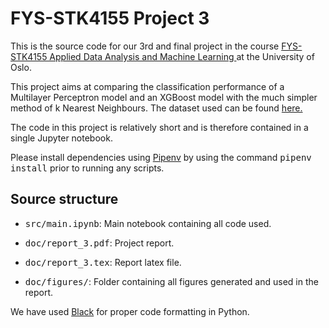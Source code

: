 # FYS-STK4155 Project 3
This is the source code for our 3rd and final project in the course [FYS-STK4155 Applied Data Analysis and Machine Learning ](https://www.uio.no/studier/emner/matnat/fys/FYS-STK4155/index-eng.html) at the University of Oslo.

This project aims at comparing the classification performance of a Multilayer Perceptron model and an XGBoost model with the much simpler method of k Nearest Neighbours. The dataset used can be found [here.](http://archive.ics.uci.edu/ml/datasets/MAGIC+Gamma+Telescope)

The code in this project is relatively short and is therefore contained in a single Jupyter notebook.

Please install dependencies using [Pipenv](https://github.com/pypa/pipenv) by using the command <tt>pipenv install</tt> prior to running any scripts.  

## Source structure 

* <tt> src/main.ipynb</tt>: Main notebook containing all code used.

* <tt> doc/report_3.pdf</tt>: Project report.
* <tt> doc/report_3.tex</tt>: Report latex file.
* <tt> doc/figures/</tt>: Folder containing all figures generated and used in the report.

We have used [Black](https://github.com/psf/black) for proper code formatting in Python.
